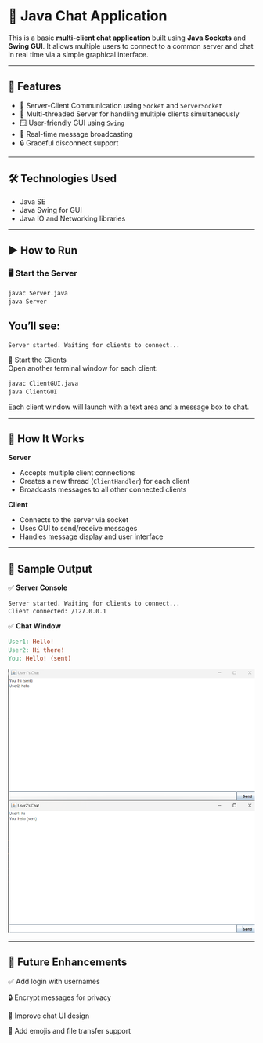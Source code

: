 # 💬 Java Chat Application

This is a basic **multi-client chat application** built using **Java Sockets** and **Swing GUI**. It allows multiple users to connect to a common server and chat in real time via a simple graphical interface.

---

## 🚀 Features

- 🔗 Server-Client Communication using `Socket` and `ServerSocket`
- 🧵 Multi-threaded Server for handling multiple clients simultaneously
- 🪟 User-friendly GUI using `Swing`
- 💬 Real-time message broadcasting
- 🔒 Graceful disconnect support

---

## 🛠️ Technologies Used

- Java SE
- Java Swing for GUI
- Java IO and Networking libraries

---

## ▶️ How to Run

### 🖥️ Start the Server

```bash
javac Server.java
java Server
```

## You’ll see:

```arduino
Server started. Waiting for clients to connect...
```
👥 Start the Clients  
Open another terminal window for each client:

```bash
javac ClientGUI.java
java ClientGUI
```
Each client window will launch with a text area and a message box to chat.

---

## 🔧 How It Works

**Server**
- Accepts multiple client connections
- Creates a new thread (`ClientHandler`) for each client
- Broadcasts messages to all other connected clients

**Client**
- Connects to the server via socket
- Uses GUI to send/receive messages
- Handles message display and user interface

---

## 📸 Sample Output

✅ **Server Console**
```arduino
Server started. Waiting for clients to connect...
Client connected: /127.0.0.1
```

✅ **Chat Window**
```makefile
User1: Hello!
User2: Hi there!
You: Hello! (sent)
```
![Chat Application Output](Output.png)

---

## 🏁 Future Enhancements

✅ Add login with usernames

🔒 Encrypt messages for privacy

🎨 Improve chat UI design

💬 Add emojis and file transfer support



